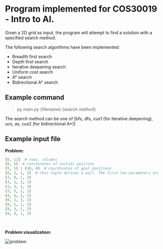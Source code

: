 # Program implemented for COS30019 - Intro to AI.

Given a 2D grid as input, the program will attempt to find a solution with a specified search method.

The following search algorithms have been implemented:
- Breadth first search
- Depth first search
- Iterative deepening search
- Uniform cost search
- A* search
- Bidirectional A* search


## Example command
> py main.py {filename} {search method}

The search method can be one of [bfs, dfs, cus1 (for iterative deepening), ucs, as, cus2 (for bidirectional A*)]

## Example input file

**Problem:**

```python
[6, 11]  # rows, columns
(0, 5)  # coordinates of initial position
(5, 5) | (10, 0)  # coordinates of goal positions
(0, 2, 1, 2)  # this tuple defines a wall. The first two parameters are the coordinates. The last two are the width and height.
(2, 0, 1, 2)
(3, 1, 2, 1)
(2, 3, 1, 3)
(3, 5, 2, 1)
(4, 4, 3, 1)
(6, 2, 3, 1)
(8, 1, 1, 1)
(8, 3, 1, 2)
(9, 4, 1, 1)
```

<br>

**Problem visualization:**

![problem](problem.PNG)